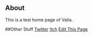 ## About

This is a test home page of Valia.


##Other Stuff
[Twitter](https://github.com/ValiaP/WebTest/edit/master/index.md) 
[Itch](https://valia.itch.io) 
[Edit This Page](https://github.com/ValiaP/WebTest/edit/master/index.md) 
